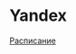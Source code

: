 # Yandex
<a href="https://yandex.ru/yaintern/algorithm-training#polnoe-raspisanie" target="_blank" rel="noreferrer"> Расписание</a>
